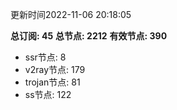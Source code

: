 更新时间2022-11-06 20:18:05

**总订阅: 45**
**总节点: 2212**
**有效节点: 390**
- ssr节点: 8
- v2ray节点: 179
- trojan节点: 81
- ss节点: 122
